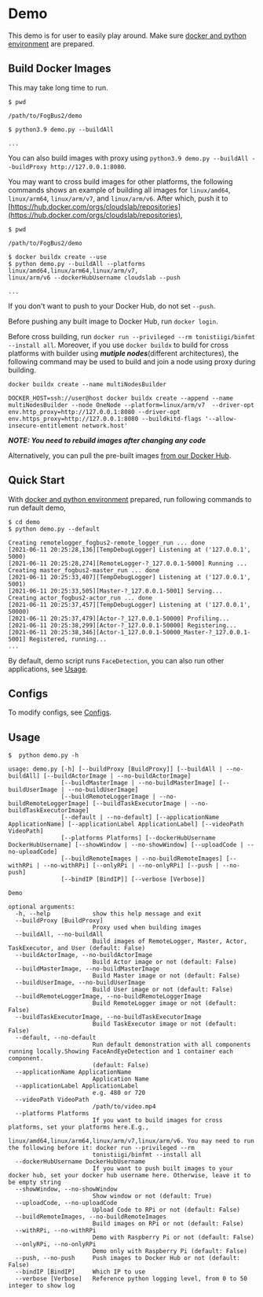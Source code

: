 # Demo
This demo is for user to easily play around. 
Make sure [docker and python environment](Requirements.md) 
are prepared.

## Build Docker Images
This may take long time to run. 
```shell
$ pwd

/path/to/FogBus2/demo

$ python3.9 demo.py --buildAll

...
```
You can also build images with proxy using `python3.9 demo.py --buildAll --buildProxy http://127.0.0.1:8080`.

You may want to cross build images for other platforms, the following commands shows an example of building all images for `linux/amd64`, `linux/arm64`, `linux/arm/v7`, and `linux/arm/v6`. After which, push it to [https://hub.docker.com/orgs/cloudslab/repositories](https://hub.docker.com/orgs/cloudslab/repositories),
```shell
$ pwd

/path/to/FogBus2/demo

$ docker buildx create --use
$ python demo.py --buildAll --platforms linux/amd64,linux/arm64,linux/arm/v7,
linux/arm/v6 --dockerHubUsername cloudslab --push

...
```
If you don't want to push to your Docker Hub, do not set `--push`. 

Before pushing any built image to Docker Hub, run `docker login`. 

Before cross building, run `docker run --privileged --rm tonistiigi/binfmt --install all`. Moreover, if you use `docker buildx` to build for cross platforms with builder using ***mutiple nodes***(different architectures), the following command may be used to 
build and join a node using proxy during building.
```shell
docker buildx create --name multiNodesBuilder

DOCKER_HOST=ssh://user@host docker buildx create --append --name multiNodesBuilder --node OneNode --platform=linux/arm/v7  --driver-opt env.http_proxy=http://127.0.0.1:8080 --driver-opt env.https_proxy=http://127.0.0.1:8080 --buildkitd-flags '--allow-insecure-entitlement network.host'

```

***NOTE: You need to rebuild images after changing any code***

Alternatively, you can pull the pre-built images [from our Docker Hub](PrepareDockerImages.md#pull-from-docker-hub).


## Quick Start
With [docker and python environment](../README.md#requirements) prepared, run following commands to run default demo,
```
$ cd demo
$ python demo.py --default

Creating remotelogger_fogbus2-remote_logger_run ... done
[2021-06-11 20:25:28,136][TempDebugLogger] Listening at ('127.0.0.1', 5000)
[2021-06-11 20:25:28,274][RemoteLogger-?_127.0.0.1-5000] Running ...
Creating master_fogbus2-master_run ... done
[2021-06-11 20:25:33,407][TempDebugLogger] Listening at ('127.0.0.1', 5001)
[2021-06-11 20:25:33,505][Master-?_127.0.0.1-5001] Serving...
Creating actor_fogbus2-actor_run ... done
[2021-06-11 20:25:37,457][TempDebugLogger] Listening at ('127.0.0.1', 50000)
[2021-06-11 20:25:37,479][Actor-?_127.0.0.1-50000] Profiling...
[2021-06-11 20:25:38,299][Actor-?_127.0.0.1-50000] Registering...
[2021-06-11 20:25:38,346][Actor-1_127.0.0.1-50000_Master-?_127.0.0.1-5001] Registered, running...
...
```
By default, demo script runs `FaceDetection`, you can also run other applications, see [Usage](#usage).
## Configs

To modify configs, see [Configs](./Configs.md).

## Usage

```
$  python demo.py -h

usage: demo.py [-h] [--buildProxy [BuildProxy]] [--buildAll | --no-buildAll] [--buildActorImage | --no-buildActorImage]
               [--buildMasterImage | --no-buildMasterImage] [--buildUserImage | --no-buildUserImage]
               [--buildRemoteLoggerImage | --no-buildRemoteLoggerImage] [--buildTaskExecutorImage | --no-buildTaskExecutorImage]
               [--default | --no-default] [--applicationName ApplicationName] [--applicationLabel ApplicationLabel] [--videoPath VideoPath]
               [--platforms Platforms] [--dockerHubUsername DockerHubUsername] [--showWindow | --no-showWindow] [--uploadCode | --no-uploadCode]
               [--buildRemoteImages | --no-buildRemoteImages] [--withRPi | --no-withRPi] [--onlyRPi | --no-onlyRPi] [--push | --no-push]
               [--bindIP [BindIP]] [--verbose [Verbose]]

Demo

optional arguments:
  -h, --help            show this help message and exit
  --buildProxy [BuildProxy]
                        Proxy used when building images
  --buildAll, --no-buildAll
                        Build images of RemoteLogger, Master, Actor, TaskExecutor, and User (default: False)
  --buildActorImage, --no-buildActorImage
                        Build Actor image or not (default: False)
  --buildMasterImage, --no-buildMasterImage
                        Build Master image or not (default: False)
  --buildUserImage, --no-buildUserImage
                        Build User image or not (default: False)
  --buildRemoteLoggerImage, --no-buildRemoteLoggerImage
                        Build RemoteLogger image or not (default: False)
  --buildTaskExecutorImage, --no-buildTaskExecutorImage
                        Build TaskExecutor image or not (default: False)
  --default, --no-default
                        Run default demonstration with all components running locally.Showing FaceAndEyeDetection and 1 container each component.
                        (default: False)
  --applicationName ApplicationName
                        Application Name
  --applicationLabel ApplicationLabel
                        e.g. 480 or 720
  --videoPath VideoPath
                        /path/to/video.mp4
  --platforms Platforms
                        If you want to build images for cross platforms, set your platforms here.E.g.,
                        linux/amd64,linux/arm64,linux/arm/v7,linux/arm/v6. You may need to run the following before it: docker run --privileged --rm
                        tonistiigi/binfmt --install all
  --dockerHubUsername DockerHubUsername
                        If you want to push built images to your docker hub, set your docker hub username here. Otherwise, leave it to be empty string
  --showWindow, --no-showWindow
                        Show window or not (default: True)
  --uploadCode, --no-uploadCode
                        Upload Code to RPi or not (default: False)
  --buildRemoteImages, --no-buildRemoteImages
                        Build images on RPi or not (default: False)
  --withRPi, --no-withRPi
                        Demo with Raspberry Pi or not (default: False)
  --onlyRPi, --no-onlyRPi
                        Demo only with Raspberry Pi (default: False)
  --push, --no-push     Push images to Docker Hub or not (default: False)
  --bindIP [BindIP]     Which IP to use
  --verbose [Verbose]   Reference python logging level, from 0 to 50 integer to show log

```